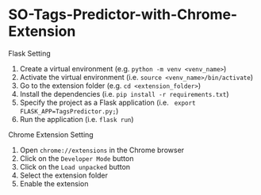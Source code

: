 # SO-Tags-Predictor-with-Chrome-Extension

Flask Setting
1. Create a virtual environment (e.g. `python -m venv <venv_name>`)
2. Activate the virtual environment (i.e. `source <venv_name>/bin/activate`)
3. Go to the extension folder (e.g. `cd <extension_folder>`)
4. Install the dependencies (i.e. `pip install -r requirements.txt`)
5. Specify the project as a Flask application (i.e. ` export FLASK_APP=TagsPredictor.py;`)
6. Run the application (i.e. `flask run`)

Chrome Extension Setting
1. Open `chrome://extensions` in the Chrome browser
2. Click on the `Developer Mode` button
3. Click on the `Load unpacked` button
4. Select the extension folder
5. Enable the extension
